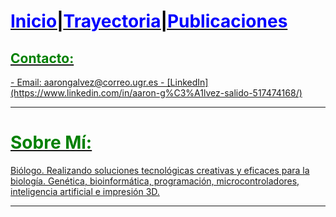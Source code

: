 <H1><p><a href="http://ags.aarongs.org/"><span style="color:blue">Inicio</span><span style="color:black">|</span><a href="https://trayectoria.aarongs.org/"><span style="color:blue">Trayectoria</span><span style="color:black">|</span></a><a href="https://AaronGS1999.github.io/aarongs.github.io/Publicaciones.html"><span style="color:blue">Publicaciones</span></H1>
<H2><span style="color:green">Contacto:</span></H2>
- Email: aarongalvez@correo.ugr.es
- [LinkedIn](https://www.linkedin.com/in/aaron-g%C3%A1lvez-salido-517474168/)


---
<H1><span style="color:green">Sobre Mí:</span></H1>
<p class="text-justify">Biólogo. Realizando soluciones tecnológicas creativas y eficaces para la biología. Genética, bioinformática, programación, microcontroladores, inteligencia artificial e impresión 3D.</p>

---
